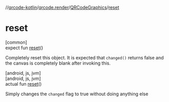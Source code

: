 //[qrcode-kotlin](../../../index.md)/[qrcode.render](../index.md)/[QRCodeGraphics](index.md)/[reset](reset.md)

# reset

[common]\
expect fun [reset](reset.md)()

Completely reset this object. It is expected that `changed()` returns false and the canvas is completely blank after invoking this.

[android, js, jvm]\
[android, js, jvm]\
actual fun [reset](reset.md)()

Simply changes the `changed` flag to true without doing anything else
